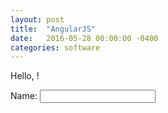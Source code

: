 ```yaml
---
layout: post
title:  "AngularJS"
date:   2016-05-28 00:00:00 -0400
categories: software
---
```


<script src="{{site.url}}/assets/angular.min.js"></script>
<script src="http://localhost:4000/assets/angular.min.js"></script>

<div ng-app="">

<p>Hello<span ng-show="name.length">, </span><span ng-bind="name"></span>!</p>

<p>Name: <input type="text" ng-model="name"></p>
</div>
